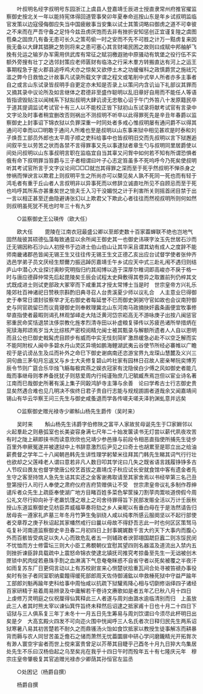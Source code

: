 <!-- { "loadSidebar": true } -->
　　叶叔明名经字叔明号东园浙江上虞县人登嘉靖壬辰进士授直隶常州府推官擢监察御史按北关一年以能持宪体得回道管事癸卯年夏奉命巡按山东是年乡试叔明监临官发策以边寇侵侮御应失当中国疲敝事当安集以试士其策词略曰御虏之道不可幸彼之不来而在严吾守备之足恃今兹丑虏厌饱而去非有挫折安知惩创正宜谨复隍之虞图苞桑之固庶几有备无患可长久之策苟偷一时之安而不先不可胜之计万一黠虏复来因我无备以大肆其猖獗之势则将来之患可塞心其言财竭民困之故则曰成赋中邦舳舻飞挽有兑运之输岁办军需用供武库有常征之赋羽檄遐驰中原骚动有筑堡之役行伍不实额外旁搜有壮丁之选邻封策应老师匮财有临洛之行采木羣方转搬直达有河上之运王事期程急于星火郡县追呼鸡犬亦之惊矣又欲停土木之功缓催科之政慎爵赏之施祛冗滥之弊今日救恤之计故事凡试录所载文字谓之程文或笔削中式举人所者亦多主事者自之或言山东试录皆叔明手自更定亦未知是否录上以策问内含讥讪下礼部议其罪而又摘其录中议论所及如言继体之君德非至盛作聪明以乱旧章好自用而不能任人等语皆指谤毁贴注以闻械系下狱拟叔明大肆讥谤无忠敬心诏于午门外笞八十发原籍民卒于道其提调监试考试官十有三人以不能校正皆下狱初山东试录将献考试官有言录中文字论及时事者稍宜删改否则祸出不测叔明不听卒以此得罪死先是辛丑年春爵以监察御史上封事诏下锦衣狱以负罪深重一时同处者多戒心惟叔明屡有通问爵不以得其通问可幸而以□明敢于通问人所难也至是叔明以山东事来狱中相见甚欢是时泰和刘子焕吾工部员外郎也太平周子顺之吏科给事中也皆叔明旧交而先叔明以言下狱邂逅间叙平生以劳苦之状而各禁不言得罪事又先以事逮狱者章生勺与叔明同里居爵使以间处问叔明以山东事叔明言职在监临宜自当其辜又问胷中如何若不知有所谓恐惧者俄有命下叔明罪当笞爵与三子者相谓曰叶子心志定笞虽多不死呜呼今乃死矣使叔明听其考试官所言于文字议论间□□□就岂其得罪之深而至于死乎然叔明不惮杀身之惨祸而惮谀言以欺君上则叔明平生之所尚亦可以槩见矣人孰不死同一死也而有轻于鸿毛者有重于丘山者人言叔明非以异事死而以修辞立诚直吐所见不自顾忌而至于死也呜呼其所系亦甚重矣世之憸夫壬入习干没媚悦之计于利害所关则摇首闭目禁于出一言以相正甚至迂曲隐避诪张幻以上欺君父下欺此心者往往而然视叔明所则何如然则叔明虽死犹不死也时年三十有九岁 

　　○监察御史王公瑛传（欧大任） 

　　欧大任 
　　毘陵在江南衣冠最盛公卿以至郎吏数十百家葢蝉联不绝也岂地气固然哉彼其硕德弘藻每致通显以余所闻王御史其一也御史讳瑛字汝玉先世居石沙而迁无锡因称石沙山人初授书于边进士伯山伯山让其华采且谓其幼有成人之度辞不能师南畿诸郡邑皆闻无锡王生又往往传无锡王生文正德乙亥出应台试督学使者张仲齐选邑学弟子员文厌经生颓薾力振迅踔厉嘉靖壬午乡试应天中式三赴礼闱不遇归则结庐山中潜心大业探讨奥眇究明指归约其闳博以造于深厚尔稚词即高峻亦不戾于格一时与唐应德薛仲常先后起毘陵矣壬辰会试程太史舜敷得其卷异之取置前列仍梓其文式既成进士则试吏部政大冢宰而下咸重其才授太常博士当是时　世宗皇帝方兴礼乐隆郊社百神诸祀日赞秩宗斟酌旧典寻召人台贵溪夏少师以议礼合　人主意业巳得御史于奉常日谓封驳察举才无右御史者每延誉不巳而御史粥粥守官如故也会议南狩御史与同官疏留巳而议竟寝御史则奉敕理冀北山东河南马政摘抉奸蠧条画便宜牧事修举直指使者最暇则谒孔林观邹峄走大陆泛黄河岱宗崧高无不游咏庚子出按八闽惩官邪重民命奖恬退禁汰侈崇教化旌孝烈清寺田以补虚粮复驿传以苏疲邑诸所举措炳在宪牍海邦颂焉岁当大比综核严密校阅精允闽士被其甄录与解额所遗者人人自以恩明而且公也巳御史戟髯虎目顾步有威而中实无忮刻简旷激昂缓急必赴不以空乏解而实不能阿附权人闽中多碧水丹山灵区异境如鹏海鲤湖武夷云谷使节所经必褰帷以广瞻视于是讥谤丛生及瓜而补外之命巳下御史谢病南还恣游宝界九龙琛山慧麓及义兴三洞句曲三茅旬月忘返又与乡士大夫修复碧山吟社家有园林日召故人密亲琴阮奕博芳辰令节则广筵合乐华烛飞觞每极宾燕之娱衣冠家有沈隐侯白少傅之风如御史者能几哉而事继母则孝养备抚犹子则慈爱周内行纯谨殆庶几汜毓臧焘焉岂但以宦业诗名著江南而巳哉御史所著有溪上集子同榖鸿胪寺主簿与余善　论曰学希古士行志御史贵显矣然遇合难也见几明决不俟终日君子贵自行志能与规规謭謭者道哉余又闻嘉靖间锡山有华云华察王问三先生与御史咸蚤退而学各传嗟夫嗟夫泽豹渊虬意并远矣 

　　○监察御史赠光禄寺少卿斛山杨先生爵传（吴时来） 

　　吴时来 
　　斛山杨先生讳爵字伯修陜之富平人家故贫母诞先生于□家婣邻以火起羣赴之则悬弧室也长美姿容身满七尺年二十始发箧读书无灯尝以薪代夙夜攻苦有时之陇上耕即挟书而读意欣欣也兄靖少参邑掾与前段令相恶直指使所捕先生徒步百里外申厥冤遂并被逮狱中上书辞意激烈后尹见之曰奇士也胡累至是耶立出之给油薪费督之学年二十八闻朝邑韩先生讲性理学躬辇米往拜其门韩先生睇其词气行行壮也欲却之父莲峰老人谓曰意若非凡人数日叩其学诧曰几失之既省语言践履铮铮多古人节叹曰畏友也督学使唐公校艺首拔之嘉靖戊子秋应试长安就食馆中客有遗金者先生守之客至持馆人急先生诘其实还之金客谢弗取请至其家舍焉以书经举第三名己丑登第授行人司行人奉使之肃府仪府吉府贽赠俱让不受　世宗肃皇帝议礼多制作荐绅谴斥者众先生上疏臣奉使湖广地方目睹百姓多菜色挈筐操刀割莩肉鬻啖道傍假今周公礼文尽行抑向补于老羸饥馑之艰上之司舍待罪得旨下民部发赈全活以万计壬辰秋授山东道监察御史见枋臣弄威福草奏将劾之乡人亲眤以有垂白母在于是浩然请告归居母丧一遵家礼庐墓三年冬月竹笋生兔驯绕人咸以纯孝所感云服阕坚以不起行部使者交章荐之庚子秋诏起其家幡然戒行曰曩以母故不得舒吾志此一时也何区区策驽马屯复补河南道监察御史辛丑春二月初四日上封事娓娓数千言大约天下大事内而腹心外而百骸皆受病足以失人心而致危乱者五一则辅政者谀郭翊国虣巨蠧二则冻馁民闵不忧恤而方士修雷坛三则大小臣工弗覩朝仪宜慰其望四则名器滥及道流出入禁内五则挫折谏臣辞具载疏中上震怒命锦衣使逮北镇抚司推究考掠备至先生一无诎被创木匣锁中尻肉绽若悬珠手割之血淋漓下气息奄奄眯惑不自省守者以死矣被覆之半夜汗如雨复苏东厂日更伺言动以上有苏校尉宣来心恻楚状拾重瓦间合处寻被笞禠办事役矣时有张子者同室职纳槖饘得缓死部郎周天佐侍御浦鈜以申救棰死狱中守益严踰年工部郎刘魁再踰年吏科给事中周怡咸以抗疏下狱驩焉降心相与切劘修诣绎四子诸经百家研精于易着周易辨录及中庸解若干卷诗文赓歌如是者五年乙巳秋八月十四日　上虔修万灵明庭之仪祝厘得仙箕释此三人者遂与周刘由潞水逾临清别而归　上虽放此三人者其时熊太宰以谏仙箕忤旨终未释然后诏逮之抵家甫十日也十月二十四日下诏狱与三人俱系复三年丁未冬十一月五日先生筹易与周刘饮谓曰今须尽此杯明日出矣是夕　大高玄殿火四发不可向迩火围中恍闻呼三人名氏者次日释归民先生两系诏狱寒暑八易其初苦楚若不耐久之而鼎镬汤火饴如食饮抵家以教授生徒事解冻而耕暴背而耨与农人同甘苦虽乏儋石之储而萧然无忧葢圜扉中研心学问磨鑨精光开拓胷次有渺人寰空宇宙者而世上傥来富贵曾足以芥蒂其目睫乎己酉冬十月九日猝大鸟集居处先生不乐曰汉杨伯起之乌至矣兆在我乎十四日午时而殁年五十有七隆庆元年　穆宗庄皇帝肇极复其官追赠光禄赤少卿荫其孙恒官左监丞 

　　○处困记（杨爵自撰） 

　　杨爵自撰 
